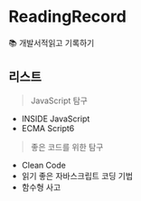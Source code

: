 # ReadingRecord
 📚 개발서적읽고 기록하기

## 리스트
> JavaScript 탐구
- INSIDE JavaScript
- ECMA Script6

> 좋은 코드를 위한 탐구
- Clean Code
- 읽기 좋은 자바스크립트 코딩 기법
- 함수형 사고
